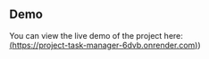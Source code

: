 ## Demo
You can view the live demo of the project here:  
[(https://project-task-manager-6dvb.onrender.com)](https://project-task-manager-6dvb.onrender.com))
